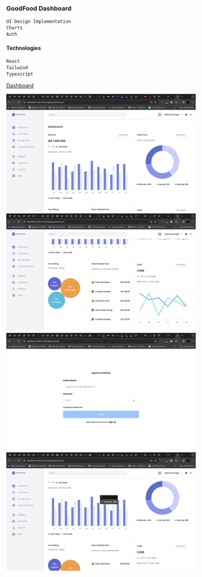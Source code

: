 ### GoodFood Dashboard

```bash
UI Design Implementation
Charts
Auth
```

#### Technologies

```bash
React
Tailwind
Typescript
```

[Dashboard](https://dashboard-neth.vercel.app/)

![screenshot](<src/assets/Screenshot 2024-02-23 at 18.32.28.png>)
![screenshot](<src/assets/Screenshot 2024-02-23 at 18.32.36.png>)
![screenshot](<src/assets/Screenshot 2024-02-23 at 18.32.10.png>)
![screenshot](<src/assets/Screenshot 2024-02-23 at 18.34.08.png>)

